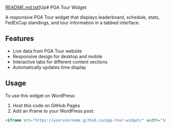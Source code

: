 [README.md.txt](https://github.com/user-attachments/files/19824189/README.md.txt)[Up# PGA Tour Widget

A responsive PGA Tour widget that displays leaderboard, schedule, stats, FedExCup standings, and tour information in a tabbed interface.

## Features

- Live data from PGA Tour website
- Responsive design for desktop and mobile
- Interactive tabs for different content sections
- Automatically updates time display

## Usage

To use this widget on WordPress:

1. Host this code on GitHub Pages
2. Add an iframe to your WordPress post:

```html
<iframe src="https://yourusername.github.io/pga-tour-widget/" width="100%" height="800px" frameborder="0" style="border:none;"></iframe>loading README.md.txt…]()
